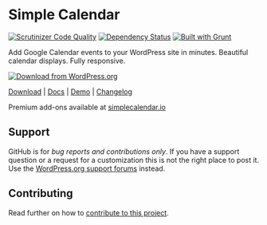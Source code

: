 # Simple Calendar

[![Scrutinizer Code Quality](https://scrutinizer-ci.com/g/moonstonemedia/Simple-Calendar/badges/quality-score.png?b=master)](https://scrutinizer-ci.com/g/moonstonemedia/Simple-Calendar/?branch=master)
[![Dependency Status](https://gemnasium.com/moonstonemedia/Simple-Calendar.svg)](https://gemnasium.com/moonstonemedia/Simple-Calendar)
[![Built with Grunt](https://cdn.gruntjs.com/builtwith.png)](http://gruntjs.com/)

Add Google Calendar events to your WordPress site in minutes. Beautiful calendar displays. Fully responsive.

[![Download from WordPress.org](https://raw.githubusercontent.com/moonstonemedia/Simple-Calendar/master/assets/images/wp/wordpress-download-btn.png)](https://wordpress.org/plugins/google-calendar-events/)

[Download](https://wordpress.org/plugins/google-calendar-events/) | [Docs](http://docs.simplecalendar.io) | [Demo](http://demo.simplecalendar.io) | [Changelog](https://wordpress.org/plugins/google-calendar-events/changelog/)

Premium add-ons available at [simplecalendar.io](https://simplecalendar.io)

## Support

GitHub is for *bug reports and contributions only*. If you have a support question or a request for a customization this is not the right place to post it. Use the [WordPress.org support forums](https://wordpress.org/support/plugin/google-calendar-events) instead.

## Contributing

Read further on how to [contribute to this project](https://github.com/moonstonemedia/Simple-Calendar/blob/master/contributing.md).
